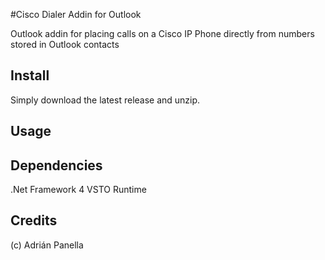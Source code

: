 #Cisco Dialer Addin for Outlook

Outlook addin for placing calls on a Cisco IP Phone directly from numbers stored in Outlook contacts

## Install

Simply download the latest release and unzip. 

## Usage


## Dependencies

.Net Framework 4
VSTO Runtime

## Credits

(c) Adrián Panella